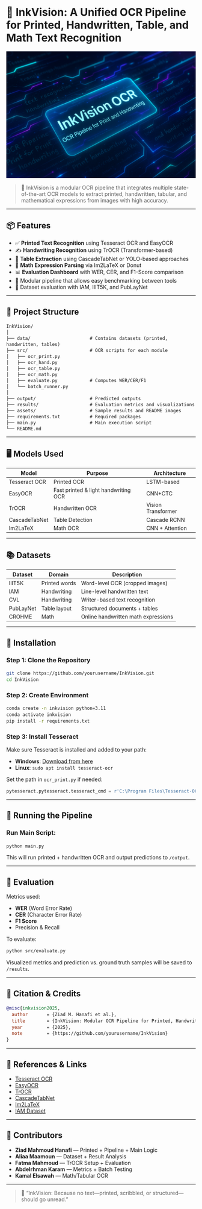 
# 🧠 InkVision: A Unified OCR Pipeline for Printed, Handwritten, Table, and Math Text Recognition

![InkVision Banner](https://raw.githubusercontent.com/Ziad-irl/inkvisionproject/main/assets/banner.png)

> 📌 InkVision is a modular OCR pipeline that integrates multiple state-of-the-art OCR models to extract printed, handwritten, tabular, and mathematical expressions from images with high accuracy.

---

## 📦 Features

- ✅ **Printed Text Recognition** using Tesseract OCR and EasyOCR
- ✍️ **Handwriting Recognition** using TrOCR (Transformer-based)
- 📐 **Table Extraction** using CascadeTabNet or YOLO-based approaches
- 🧮 **Math Expression Parsing** via Im2LaTeX or Donut
- 📊 **Evaluation Dashboard** with WER, CER, and F1-Score comparison
- 🔁 Modular pipeline that allows easy benchmarking between tools
- 🧪 Dataset evaluation with IAM, IIIT5K, and PubLayNet

---

## 🚀 Project Structure

```
InkVision/
│
├── data/                      # Contains datasets (printed, handwritten, tables)
├── src/                       # OCR scripts for each module
│   ├── ocr_print.py
│   ├── ocr_hand.py
│   ├── ocr_table.py
│   ├── ocr_math.py
│   ├── evaluate.py            # Computes WER/CER/F1
│   └── batch_runner.py
│
├── output/                    # Predicted outputs
├── results/                   # Evaluation metrics and visualizations
├── assets/                    # Sample results and README images
├── requirements.txt           # Required packages
├── main.py                    # Main execution script
└── README.md
```

---

## 🖥️ Models Used

| Model         | Purpose                  | Architecture      |
|---------------|---------------------------|--------------------|
| Tesseract OCR | Printed OCR               | LSTM-based         |
| EasyOCR       | Fast printed & light handwriting OCR | CNN+CTC |
| TrOCR         | Handwritten OCR           | Vision Transformer |
| CascadeTabNet | Table Detection           | Cascade RCNN       |
| Im2LaTeX      | Math OCR                  | CNN + Attention    |

---

## 📚 Datasets

| Dataset     | Domain         | Description                          |
|-------------|----------------|--------------------------------------|
| IIIT5K      | Printed words  | Word-level OCR (cropped images)      |
| IAM         | Handwriting    | Line-level handwritten text          |
| CVL         | Handwriting    | Writer-based text recognition        |
| PubLayNet   | Table layout   | Structured documents + tables        |
| CROHME      | Math           | Online handwritten math expressions  |

---

## 🧰 Installation

### Step 1: Clone the Repository

```bash
git clone https://github.com/yourusername/InkVision.git
cd InkVision
```

### Step 2: Create Environment

```bash
conda create -n inkvision python=3.11
conda activate inkvision
pip install -r requirements.txt
```

### Step 3: Install Tesseract

Make sure Tesseract is installed and added to your path:

- **Windows**: [Download from here](https://github.com/tesseract-ocr/tesseract)
- **Linux**: `sudo apt install tesseract-ocr`

Set the path in `ocr_print.py` if needed:

```python
pytesseract.pytesseract.tesseract_cmd = r'C:\Program Files\Tesseract-OCR\tesseract.exe'
```

---

## 🏃 Running the Pipeline

### Run Main Script:

```bash
python main.py
```

This will run printed + handwritten OCR and output predictions to `/output`.

---

## 🧪 Evaluation

Metrics used:
- **WER** (Word Error Rate)
- **CER** (Character Error Rate)
- **F1 Score**
- Precision & Recall

To evaluate:

```bash
python src/evaluate.py
```

Visualized metrics and prediction vs. ground truth samples will be saved to `/results`.

---

## 📜 Citation & Credits

```bibtex
@misc{inkvision2025,
  author       = {Ziad M. Hanafi et al.},
  title        = {InkVision: Modular OCR Pipeline for Printed, Handwritten, Table, and Math Recognition},
  year         = {2025},
  note         = {https://github.com/yourusername/InkVision}
}
```

---

## 🔗 References & Links

- [Tesseract OCR](https://github.com/tesseract-ocr/tesseract)
- [EasyOCR](https://github.com/JaidedAI/EasyOCR)
- [TrOCR](https://huggingface.co/microsoft/trocr-base-handwritten)
- [CascadeTabNet](https://github.com/DevashishPrasad/CascadeTabNet)
- [Im2LaTeX](https://github.com/harvardnlp/im2markup)
- [IAM Dataset](https://fki.tic.heia-fr.ch/databases/iam-handwriting-database)

---

## 👥 Contributors

- **Ziad Mahmoud Hanafi** — Printed + Pipeline + Main Logic  
- **Aliaa Maamoun** — Dataset + Result Analysis  
- **Fatma Mahmoud** — TrOCR Setup + Evaluation  
- **Abdelrhman Karam** — Metrics + Batch Testing  
- **Kamal Elsawah** — Math/Tabular OCR

---

> 🧠 “InkVision: Because no text—printed, scribbled, or structured—should go unread.”
